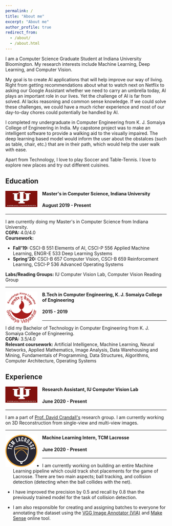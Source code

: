 ```yaml
---
permalink: /
title: "About me"
excerpt: "About me"
author_profile: true
redirect_from: 
  - /about/
  - /about.html
---
```

I am a Computer Science Graduate Student at Indiana University Bloomington. My research interests include Machine Learning, Deep Learning, and Computer Vision.

My goal is to create AI applications that will help improve our way of living. Right from getting recommendations about what to watch next on Netflix to asking our Google Assistant whether we need to carry an umbrella today, AI plays an important role in our lives. Yet the challenge of AI is far from solved. AI lacks reasoning and common sense knowledge. If we could solve these challenges, we could have a much richer experience and most of our day-to-day chores could potentially be handled by AI.

I completed my undergraduate in Computer Engineering from K. J. Somaiya College of Engineering in India. My capstone project was to make an intelligent software to provide a walking aid to the visually impaired. The deep learning based model would inform the user about the obstalces (such as table, chair, etc.) that are in their path, which would help the user walk with ease.

Apart from Technology, I love to play Soccer and Table-Tennis. I love to explore new places and try out different cuisines. 


Education
-----
<img align="left" height="50" width="100" src="../images/logos/IU.png" style="padding-right:15px">

**Master's in Computer Science, Indiana University**
#### August 2019 - Present
-----
I am currently doing my Master's in Computer Science from Indiana University. <br>
<strong>CGPA: </strong> 4.0/4.0 <br>
<strong>Coursework:</strong>
* <strong>Fall'19: </strong>CSCI-B 551 Elements of AI, CSCI-P 556 Applied Machine Learning, ENGR-E 533 Deep Learning Systems <br>
* <strong>Spring'20: </strong>CSCI-B 657 Computer Vision, CSCI-B 659 Reinforcement Learning, CSCI-P 536 Advanced Operating Systems

<strong>Labs/Reading Groups: </strong>IU Computer Vision Lab, Computer Vision Reading Group

-----
<img align="left" height="100" width="100" src="../images/logos/somaiya.png" style="padding-right:15px">

**B.Tech in Computer Engineering, K. J. Somaiya College of Engineering**
#### 2015 - 2019 
-----
I did my Bachelor of Technology in Computer Engineering from K. J. Somaiya College of Engineering. 
<br>
<strong>CGPA:</strong> 3.5/4.0 <br> 
<strong>Relevant coursework:</strong> Artificial Intelligence, Machine Learning, Neural Networks, Applied Mathematics, Image Analysis, Data Warehousing and Mining, Fundamentals of Programming, Data Structures, Algorithms, Computer Architecture, Operating Systems <br>


Experience
-----
<img align="left" height="50" width="100" src="../images/logos/IU.png" style="padding-right:15px">

**Research Assistant, IU Computer Vision Lab**
#### June 2020 - Present
-----
I am a part of [Prof. David Crandall's](https://homes.luddy.indiana.edu/djcran/) research group. I am currently working on 3D Reconstruction from single-view and multi-view images.

-----
<img align="left" height="100" width="100" src="../images/logos/tcm_lacrosse.png" style="padding-right:15px">

**Machine Learning Intern, TCM Lacrosse**
#### June 2020 - Present
-----
* I am currently working on building an entire Machine Learning pipeline which could track shot placements for the game of Lacrosse. There are two main aspects; ball tracking, and collision detection (detecting when the ball collides with the net).

* I have improved the precision by 0.5 and recall by 0.8 than the previously trained model for the task of collision detection.

* I am also responsible for creating and assigning batches to everyone for annotating the dataset using the [VGG Image Annotator (VIA)](http://www.robots.ox.ac.uk/~vgg/software/via/) and [Make Sense](https://www.makesense.ai/) online tool. 
